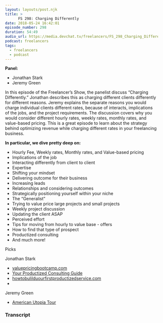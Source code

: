 ```yaml
---
layout: layouts/post.njk
title: >
      FS 298: Charging Differently
date: 2018-05-24 16:42:01
episode_number: 298
duration: 54:49
audio_url: https://media.devchat.tv/freelancers/FS_298_Charging_Differently.mp3
podcast: freelancers
tags: 
  - freelancers
  - podcast
---
```


 **Panel:**

- Jonathan Stark 
- Jeremy Green

In this episode of the Freelancer’s Show, the panelist discuss “Charging Differently.” Jonathan describes this as charging different clients differently for different reasons. Jeremy explains the separate reasons you would charge individual clients different rates, because of interacts, implications of the jobs, and the project requirements. The discussion covers why you would consider different hourly rates, weekly rates, monthly rates, and value-based pricing. This is a great episode to learn about the strategy behind optimizing revenue while charging different rates in your freelancing business.

**In particular, we dive pretty deep on:**

- Hourly Fee, Weekly rates, Monthly rates, and Value-based pricing 
- Implications of the job
- Interacting differently from client to client
- Expertise 
- Shifting your mindset
- Delivering outcome for their business 
- Increasing leads
- Relationships and considering outcomes 
- Strategically positioning yourself within your niche 
- The “Generalist”
- Trying to value price large projects and small projects 
- Weekly project discussion
- Updating the client ASAP
- Perceived effort 
- Tips for moving from hourly to value base - offers
- How to find that type of prospect 
- Productized consulting&nbsp;
- And much more!&nbsp; &nbsp; &nbsp;

Picks

Jonathan Stark

- [valuepricingbootcamp.com](http://valuepricingbootcamp.com)
- [Your Productized Consulting Guide](https://uibreakfast.com/productized-guide/)
- [howtobulilduourfirstproductizedservice.com](http://howtobulilduourfirstproductizedservice.com)
- 

Jeremy Green

- [American Utopia Tour](http://davidbyrne.com/explore/american-utopia/tour)


### Transcript


